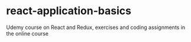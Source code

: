 # react-application-basics
Udemy course on React and Redux, exercises and coding assignments in the online course 
